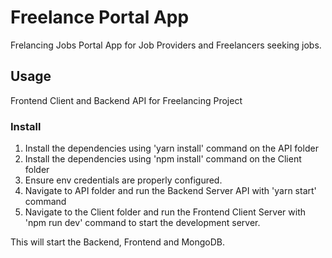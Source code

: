# Freelance Portal App

Frelancing Jobs Portal App for Job Providers and Freelancers seeking jobs.

## Usage

Frontend Client and Backend API for Freelancing Project

### Install

1. Install the dependencies using 'yarn install' command on the API folder
2. Install the dependencies using 'npm install' command on the Client folder
3. Ensure env credentials are properly configured.
4. Navigate to API folder and run the Backend Server API with 'yarn start' command
5. Navigate to the Client folder and run the Frontend Client Server with 'npm run dev' command to start the development server.

This will start the Backend, Frontend and MongoDB.
